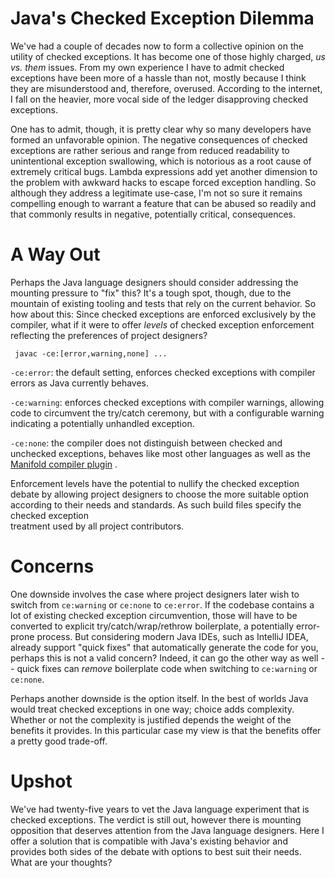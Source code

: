 # Java's Checked Exception Dilemma

We've had a couple of decades now to form a collective opinion on the utility of checked exceptions. It has become one
of
those highly charged, _us vs. them_ issues. From my own experience I have to admit checked exceptions have been more of
a hassle than not, mostly because I think they are misunderstood and, therefore, overused. According to the internet, I
fall on the heavier, more vocal side of the ledger disapproving checked exceptions.

One has to admit, though, it is pretty clear why so many developers have formed an unfavorable opinion.
The negative consequences of checked exceptions are rather serious and range from reduced readability to unintentional
exception swallowing, which is notorious as a root cause of extremely critical bugs. Lambda expressions add yet another
dimension to the problem with awkward hacks to escape forced exception handling. So although they address a legitimate
use-case, I'm not so sure it remains compelling enough to warrant a feature that can be abused so readily and that
commonly
results in negative, potentially critical, consequences.

# A Way Out

Perhaps the Java language designers should consider addressing the mounting pressure to "fix" this? It's a tough spot,
though, due to the mountain of existing tooling and tests that rely on the current behavior. So how about this:  Since
checked
exceptions are enforced exclusively by the compiler, what if it were to offer _levels_ of checked exception enforcement
reflecting the preferences of project designers?

```
 javac -ce:[error,warning,none] ...
```

`-ce:error`: the default setting, enforces checked exceptions with compiler errors as Java currently behaves.

`-ce:warning`: enforces checked exceptions with compiler warnings, allowing code to circumvent the try/catch ceremony,
but with a configurable warning indicating a potentially unhandled exception.

`-ce:none`: the compiler does not distinguish between checked and unchecked exceptions, behaves like most other
languages as well as
the [Manifold compiler plugin](https://github.com/manifold-systems/manifold/tree/master/manifold-deps-parent/manifold-exceptions)
.

Enforcement levels have the potential to nullify the checked exception debate by allowing project designers to choose
the more suitable option according to their needs and standards. As such build files specify the checked exception  
treatment used by all project contributors.

# Concerns

One downside involves the case where project designers later wish to switch from `ce:warning` or
`ce:none` to `ce:error`. If the codebase contains a lot of existing checked exception circumvention, those will have to
be converted to explicit try/catch/wrap/rethrow boilerplate, a potentially error-prone process. But considering modern
Java IDEs, such as IntelliJ IDEA, already support "quick fixes" that automatically generate the code for you, perhaps
this is not a valid concern? Indeed, it can go the other way as well -- quick fixes can _remove_ boilerplate code when
switching to `ce:warning` or `ce:none`.

Perhaps another downside is the option itself. In the best of worlds Java would treat checked exceptions in
one way; choice adds complexity. Whether or not the complexity is justified depends the weight of the benefits
it provides. In this particular case my view is that the benefits offer a pretty good trade-off.

# Upshot

We've had twenty-five years to vet the Java language experiment that is checked exceptions. The verdict is still
out, however there is mounting opposition that deserves attention from the Java language designers. Here I offer a
solution that is compatible with Java's existing behavior and provides both sides of the debate with options to best
suit their needs. What are your thoughts?